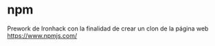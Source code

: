 # npm
Prework de Ironhack con la finalidad de crear un clon de la página web https://www.npmjs.com/
